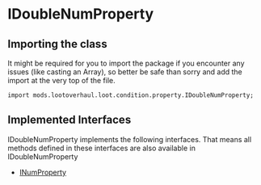# IDoubleNumProperty

## Importing the class

It might be required for you to import the package if you encounter any issues (like casting an Array), so better be safe than sorry and add the import at the very top of the file.
```zenscript
import mods.lootoverhaul.loot.condition.property.IDoubleNumProperty;
```


## Implemented Interfaces
IDoubleNumProperty implements the following interfaces. That means all methods defined in these interfaces are also available in IDoubleNumProperty

- [INumProperty](/mods/lootoverhaul/loot/condition/property/INumProperty)

